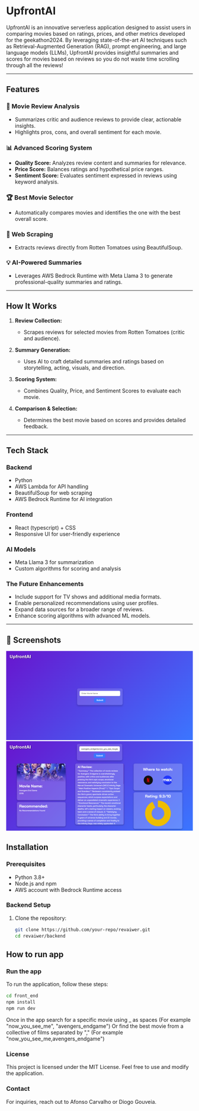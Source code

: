 # UpfrontAI

UpfrontAI is an innovative serverless application designed to assist users in comparing movies based on ratings, prices, and other metrics developed for the geekathon2024. By leveraging state-of-the-art AI techniques such as Retrieval-Augmented Generation (RAG), prompt engineering, and large language models (LLMs), UpfrontAI provides insightful summaries and scores for movies based on reviews so you do not waste time scrolling through all the reviews!

---

## Features

### 🎥 Movie Review Analysis
- Summarizes critic and audience reviews to provide clear, actionable insights.
- Highlights pros, cons, and overall sentiment for each movie.

### 📊 Advanced Scoring System
- **Quality Score:** Analyzes review content and summaries for relevance.
- **Price Score:** Balances ratings and hypothetical price ranges.
- **Sentiment Score:** Evaluates sentiment expressed in reviews using keyword analysis.

### 🏆 Best Movie Selector
- Automatically compares movies and identifies the one with the best overall score.

### 🔎 Web Scraping
- Extracts reviews directly from Rotten Tomatoes using BeautifulSoup.

### 💡 AI-Powered Summaries
- Leverages AWS Bedrock Runtime with Meta Llama 3 to generate professional-quality summaries and ratings.

---

## How It Works

1. **Review Collection:**
   - Scrapes reviews for selected movies from Rotten Tomatoes (critic and audience).

2. **Summary Generation:**
   - Uses AI to craft detailed summaries and ratings based on storytelling, acting, visuals, and direction.

3. **Scoring System:**
   - Combines Quality, Price, and Sentiment Scores to evaluate each movie.

4. **Comparison & Selection:**
   - Determines the best movie based on scores and provides detailed feedback.

---

## Tech Stack

### Backend
- Python
- AWS Lambda for API handling
- BeautifulSoup for web scraping
- AWS Bedrock Runtime for AI integration

### Frontend
- React (typescript) + CSS
- Responsive UI for user-friendly experience

### AI Models
- Meta Llama 3 for summarization
- Custom algorithms for scoring and analysis

### The Future Enhancements
- Include support for TV shows and additional media formats.
- Enable personalized recommendations using user profiles.
- Expand data sources for a broader range of reviews.
- Enhance scoring algorithms with advanced ML models.
---

## 📱 Screenshots

<p align="center">
  <img src="./screenshots/beforeSearch.png" alt="Landing Screen" width="600"/>
  <img src="./screenshots/afterSearch.png" alt="After Search" width="600"/>
</p>


## Installation

### Prerequisites
- Python 3.8+
- Node.js and npm
- AWS account with Bedrock Runtime access

### Backend Setup

1. Clone the repository:
   ```bash
   git clone https://github.com/your-repo/revaiwer.git
   cd revaiwer/backend


## How to run app

### Run the app

To run the application, follow these steps:

```bash
cd front_end
npm install
npm run dev
```

Once in the app search for a specific movie using _ as spaces (For example "now_you_see_me", "avengers_endgame")
Or find the best movie from a collective of films separated by "," (For example "now_you_see_me,avengers_endgame")

### License
This project is licensed under the MIT License. Feel free to use and modify the application.

### Contact
For inquiries, reach out to Afonso Carvalho or Diogo Gouveia.
